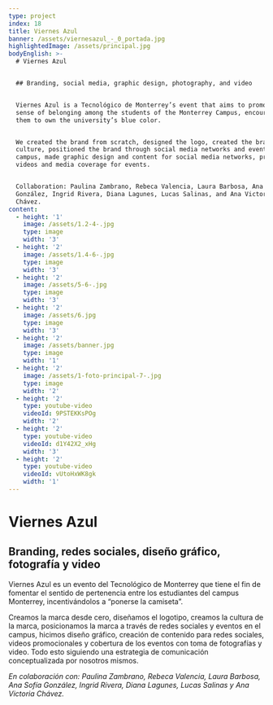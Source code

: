 ```yaml
---
type: project
index: 18
title: Viernes Azul
banner: /assets/viernesazul_-_0_portada.jpg
highlightedImage: /assets/principal.jpg
bodyEnglish: >-
  # Viernes Azul


  ## Branding, social media, graphic design, photography, and video


  Viernes Azul is a Tecnológico de Monterrey’s event that aims to promote a
  sense of belonging among the students of the Monterrey Campus, encouraging
  them to own the university’s blue color.


  We created the brand from scratch, designed the logo, created the brand
  culture, positioned the brand through social media networks and events on
  campus, made graphic design and content for social media networks, promotional
  videos and media coverage for events. 


  Collaboration: Paulina Zambrano, Rebeca Valencia, Laura Barbosa, Ana Sofía
  González, Ingrid Rivera, Diana Lagunes, Lucas Salinas, and Ana Victoria
  Chávez.
content:
  - height: '1'
    image: /assets/1.2-4-.jpg
    type: image
    width: '3'
  - height: '2'
    image: /assets/1.4-6-.jpg
    type: image
    width: '3'
  - height: '2'
    image: /assets/5-6-.jpg
    type: image
    width: '3'
  - height: '2'
    image: /assets/6.jpg
    type: image
    width: '3'
  - height: '2'
    image: /assets/banner.jpg
    type: image
    width: '1'
  - height: '2'
    image: /assets/1-foto-principal-7-.jpg
    type: image
    width: '2'
  - height: '2'
    type: youtube-video
    videoId: 9PSTEKKsPOg
    width: '2'
  - height: '2'
    type: youtube-video
    videoId: d1Y42X2_xHg
    width: '3'
  - height: '2'
    type: youtube-video
    videoId: vUtoHxWK8gk
    width: '1'
---
```

# Viernes Azul

## Branding, redes sociales, diseño gráfico, fotografía y video

Viernes Azul es un evento del Tecnológico de Monterrey que tiene el fin de fomentar el sentido de pertenencia entre los estudiantes del campus Monterrey, incentivándolos a “ponerse la camiseta”.

Creamos la marca desde cero, diseñamos el logotipo, creamos la cultura de la marca, posicionamos la marca a través de redes sociales y eventos en el campus, hicimos diseño gráfico, creación de contenido para redes sociales, videos promocionales y cobertura de los eventos con toma de fotografías y video. Todo esto siguiendo una estrategia de comunicación conceptualizada por nosotros mismos. 

_En colaboración con: Paulina Zambrano, Rebeca Valencia, Laura Barbosa, Ana Sofía González, Ingrid Rivera, Diana Lagunes, Lucas Salinas y Ana Victoria Chávez._
